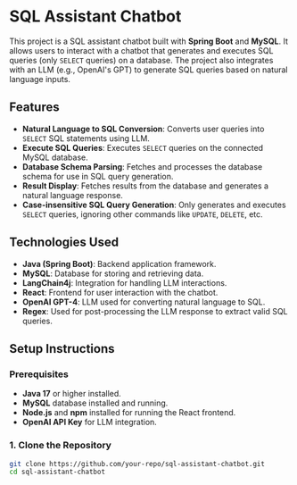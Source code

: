 # SQL Assistant Chatbot

This project is a SQL assistant chatbot built with **Spring Boot** and **MySQL**. It allows users to interact with a chatbot that generates and executes SQL queries (only `SELECT` queries) on a database. The project also integrates with an LLM (e.g., OpenAI's GPT) to generate SQL queries based on natural language inputs.

## Features

- **Natural Language to SQL Conversion**: Converts user queries into `SELECT` SQL statements using LLM.
- **Execute SQL Queries**: Executes `SELECT` queries on the connected MySQL database.
- **Database Schema Parsing**: Fetches and processes the database schema for use in SQL query generation.
- **Result Display**: Fetches results from the database and generates a natural language response.
- **Case-insensitive SQL Query Generation**: Only generates and executes `SELECT` queries, ignoring other commands like `UPDATE`, `DELETE`, etc.

## Technologies Used

- **Java (Spring Boot)**: Backend application framework.
- **MySQL**: Database for storing and retrieving data.
- **LangChain4j**: Integration for handling LLM interactions.
- **React**: Frontend for user interaction with the chatbot.
- **OpenAI GPT-4**: LLM used for converting natural language to SQL.
- **Regex**: Used for post-processing the LLM response to extract valid SQL queries.

## Setup Instructions

### Prerequisites

- **Java 17** or higher installed.
- **MySQL** database installed and running.
- **Node.js** and **npm** installed for running the React frontend.
- **OpenAI API Key** for LLM integration.

### 1. Clone the Repository

```bash
git clone https://github.com/your-repo/sql-assistant-chatbot.git
cd sql-assistant-chatbot
